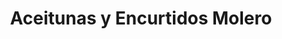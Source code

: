 ---
title: "Aceitunas y Encurtidos Molero"
url: /torrent/aceitunas-y-encurtidos-molero/
shop: comodidad
---